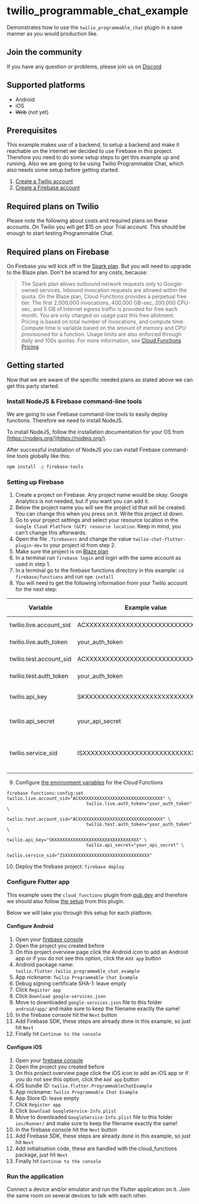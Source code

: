 # twilio_programmable_chat_example

Demonstrates how to use the `twilio_programmable_chat` plugin in a save manner as you would production like.

## Join the community
If you have any question or problems, please join us on [Discord](https://discord.gg/42x46NH)

## Supported platforms
* Android
* iOS
* ~~Web~~ (not yet)

## Prerequisites

This example makes use of a backend, to setup a backend and make it reachable on the internet we decided
to use Firebase in this project. Therefore you need to do some setup steps to get this example up and
running. Also we are going to be using Twilio Programmable Chat, which also needs some setup before
getting started.

1. [Create a Twilio account](https://www.twilio.com/referral/j7GFTv)
2. [Create a Firebase account](https://firebase.google.com/)

## Required plans on Twilio
Please note the following about costs and required plans on these accounts. On Twilio you will get $15
on your Trial account. This should be enough to start testing Programmable Chat.

## Required plans on Firebase
On Firebase you will kick off in the [Spark plan](https://firebase.google.com/pricing). But you will need
to upgrade to the Blaze plan. Don't be scared for any costs, because:

> The Spark plan allows outbound network requests only to Google-owned services. Inbound invocation requests are
> allowed within the quota. On the Blaze plan, Cloud Functions provides a perpetual free tier. The first 2,000,000
> invocations, 400,000 GB-sec, 200,000 CPU-sec, and 5 GB of Internet egress traffic is provided for free each month.
> You are only charged on usage past this free allotment. Pricing is based on total number of invocations, and
> compute time. Compute time is variable based on the amount of memory and CPU provisioned for a function. Usage
> limits are also enforced through daily and 100s quotas. For more information, see [Cloud Functions Pricing](https://cloud.google.com/functions/pricing).

## Getting started

Now that we are aware of the specific needed plans as stated above we can get this party started.

### Install NodeJS & Firebase command-line tools
We are going to use Firebase command-line tools to easily deploy functions. Therefore we need to install NodeJS.

To install NodeJS, follow the installation documentation for your OS from [https://nodejs.org/](https://nodejs.org/).

After successful installation of NodeJS you can install Firebase command-line tools globally like this:
    
```bash
npm install -g firebase-tools
```

### Setting up Firebase
1. Create a project on Firebase. Any project name would be okay. Google Analytics is not needed, but if you want you can add it.
2. Below the project name you will see the project id that will be created. You can change this when you press on it. Write this
project id down.
3. Go to your project settings and select your resource location in the `Google Cloud Platform (GCP) resource location`. Keep in mind, you can't change this afterwards.
4. Open the file `.firebaserc` and change the value `twilio-chat-flutter-plugin-dev` to your project id from step 2.
5. Make sure the project is on [Blaze plan](#required-plans-on-firebase)
6. In a terminal run `firebase login` and login with the same account as used in step 1.
7. In a terminal go to the firebase functions directory in this example: `cd firebase/functions` and run `npm install`
8. You will need to get the following information from your Twilio account for the next step:

| Variable | Example value | Where to find/create |
|-----|---------------|---------------|
| twilio.live.account_sid |  ACXXXXXXXXXXXXXXXXXXXXXXXXXXXXXXXX | [Twilio console - Dashboard](https://www.twilio.com/console) |
| twilio.live.auth_token |  your_auth_token | [Twilio console - Dashboard](https://www.twilio.com/console)|
| twilio.test.account_sid |  ACXXXXXXXXXXXXXXXXXXXXXXXXXXXXXXXX | [Twilio console - Dashboard](https://www.twilio.com/console) |
| twilio.test.auth_token |  your_auth_token | [Twilio console - Dashboard](https://www.twilio.com/console)|
| twilio.api_key |  SKXXXXXXXXXXXXXXXXXXXXXXXXXXXXXXXX | [Twilio Console - Settings -> API Keys](https://www.twilio.com/console/project/api-keys/create)
| twilio.api_secret | your_api_secret | [Twilio Console - Settings -> API Keys](https://www.twilio.com/console/project/api-keys/create) |
| twilio.service_sid | ISXXXXXXXXXXXXXXXXXXXXXXXXXXXXXXXX | [Twilio Console - Programmable Chat -> Services](https://www.twilio.com/console/chat/services) |
9. Configure [the environment variables](https://firebase.google.com/docs/functions/config-env) for the Cloud Functions
```
firebase functions:config:set twilio.live.account_sid="ACXXXXXXXXXXXXXXXXXXXXXXXXXXXXXXXX" \
                              twilio.live.auth_token="your_auth_token" \
                              twilio.test.account_sid="ACXXXXXXXXXXXXXXXXXXXXXXXXXXXXXXXX" \
                              twilio.test.auth_token="your_auth_token" \
                              twilio.api_key="SKXXXXXXXXXXXXXXXXXXXXXXXXXXXXXXXX" \
                              twilio.api_secret="your_api_secret" \
                              twilio.service_sid="ISXXXXXXXXXXXXXXXXXXXXXXXXXXXXXXXX"
```
10. Deploy the firebase project: `firebase deploy`

### Configure Flutter app
This example uses the `cloud_functions` plugin from [pub.dev](https://pub.dev/packages/cloud_functions) and therefore we should also follow [the setup](https://pub.dev/packages/cloud_functions#setup) from this plugin.

Below we will take you through this setup for each platform.

#### Configure Android
1. Open your [firebase console](https://console.firebase.google.com/)
2. Open the project you created before
3. On this project overview page click the Android icon to add an Android app or if you do not see this option, click the `Add app` button
4. Android package name: `twilio.flutter.twilio_programmable_chat_example`
5. App nickname: `Twilio Programmable Chat Example`
6. Debug signing certificate SHA-1: leave empty
7. Click `Register app`
8. Click `Download google-services.json`
9. Move to downloaded `google-services.json` file to this folder `android/app/` and make sure to keep the filename exactly the same!
10. In the firebase console hit the `Next` button
11. Add Firebase SDK, these steps are already done in this example, so just hit `Next`
12. Finally hit `Continue to the console`

#### Configure iOS
1. Open your [firebase console](https://console.firebase.google.com/)
2. Open the project you created before
3. On this project overview page click the iOS icon to add an iOS app or if you do not see this option, click the `Add app` button
4. iOS bundle ID: `twilio.flutter.ProgrammableChatExample`
5. App nickname: `Twilio Programmable Chat Example`
6. App Store ID: leave empty
7. Click `Register app`
8. Click `Download GoogleService-Info.plist`
9. Move to downloaded `GoogleService-Info.plist` file to this folder `ios/Runner/` and make sure to keep the filename exactly the same!
10. In the firebase console hit the `Next` button
11. Add Firebase SDK, these steps are already done in this example, so just hit `Next`
12. Add initialisation code, these are handled with the cloud_functions package, just hit `Next`
13. Finally hit `Continue to the console`

### Run the application
Connect a device and/or emulator and run the Flutter application on it. Join the same room on several devices to talk with each other.
